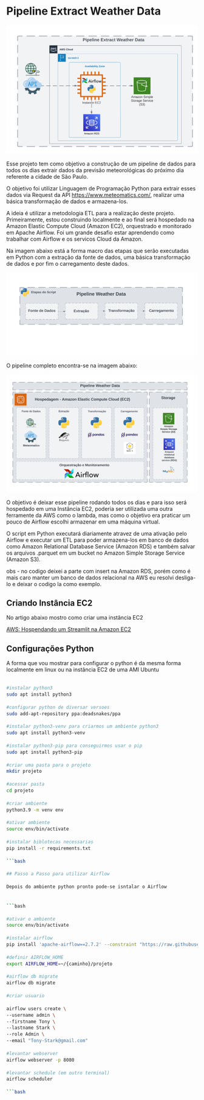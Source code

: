 # Pipeline Extract Weather Data

![hospedagem_cloud](https://github.com/rafaelfabri/etl_pipeline_weather_data/blob/main/imagens/hospedagem_cloud.png)

Esse projeto tem como objetivo a construção de um pipeline de dados para todos os dias extrair dados da previsão meteorológicas do próximo dia referente a cidade de São Paulo.

O objetivo foi utilizar Linguagem de Programação Python para extrair esses dados via Request da API https://www.meteomatics.com/, realizar uma básica transformação de dados e armazena-los. 

A ideia é utilizar a metodologia ETL para a realização deste projeto. Primeiramente, estou construindo localmente e ao final será hospedado na Amazon Elastic Compute Cloud (Amazon EC2), orquestrado e monitorado em Apache Airflow. Foi um grande desafio estar aprendendo como trabalhar com Airflow e os servicos Cloud da Amazon.

Na imagem abaixo está a forma macro das etapas que serão executadas em Python com a extração da fonte de dados, uma básica transformação de dados e por fim o carregamento deste dados.

![PIPELINE](https://github.com/rafaelfabri/etl_pipeline_weather_data/blob/main/imagens/pipeline.png)

O pipeline completo encontra-se na imagem abaixo:

![PIPELINE_COMPLETO](https://github.com/rafaelfabri/etl_pipeline_weather_data/blob/main/imagens/pipeline_completo.png)

O objetivo é deixar esse pipeline rodando todos os dias e para isso será hospedado em uma Instância EC2, poderia ser utilizada uma outra ferramente da AWS como o lambda, mas como o objetivo era praticar um pouco de Airflow escolhi armazenar em uma máquina virtual.

O script em Python executará diariamente atravez de uma ativação pelo Airflow e executar um ETL para poder armazena-los em banco de dados como Amazon Relational Database Service (Amazon RDS) e também salvar os arquivos .parquet em um bucket no Amazon Simple Storage Service (Amazon S3).


obs - no codigo deixei a parte com insert na Amazon RDS, porém como é mais caro manter um banco de dados relacional na AWS eu resolvi desliga-lo e deixar o codigo la como exemplo. 


## Criando Instância EC2

No artigo abaixo mostro como criar uma instância EC2

[AWS: Hospendando um Streamlit na Amazon EC2](https://medium.com/@rafael-fabri-chimidt/aws-hospendando-um-streamlit-450afc46874e)


## Configurações Python 

A forma que vou mostrar para configurar o python é da mesma forma localmente em linux ou na instância EC2 de uma AMI Ubuntu

```bash

#instalar python3
sudo apt install python3

#configurar python de diversar versoes
sudo add-apt-repository ppa:deadsnakes/ppa

#instalar python3-venv para criarmos um ambiente python3
sudo apt install python3-venv

#instalar python3-pip para conseguirmos usar o pip
sudo apt install python3-pip

#criar uma pasta para o projeto 
mkdir projeto

#acessar pasta
cd projeto

#criar ambiente
python3.9 -m venv env

#ativar ambiente
source env/bin/activate

#instalar biblotecas necessarias
pip install -r requirements.txt

```bash

## Passo a Passo para utilizar Airflow  

Depois do ambiente python pronto pode-se isntalar o Airflow 


```bash

#ativar o ambiente 
source env/bin/activate

#instalar airflow
pip install 'apache-airflow==2.7.2' --constraint "https://raw.githubusercontent.com/apache/airflow/constraints-2.7.2/constraints-3.9.txt"

#definir AIRFLOW_HOME 
export AIRFLOW_HOME=~/{caminho}/projeto

#airflow db migrate
airflow db migrate

#criar usuario

airflow users create \
--username admin \ 
--firstname Tony \
--lastname Stark \
--role Admin \
--email "Tony-Stark@gmail.com"

#levantar webserver
airflow webserver -p 8080

#levantar schedule (em outro terminal)
airflow scheduler

```bash


